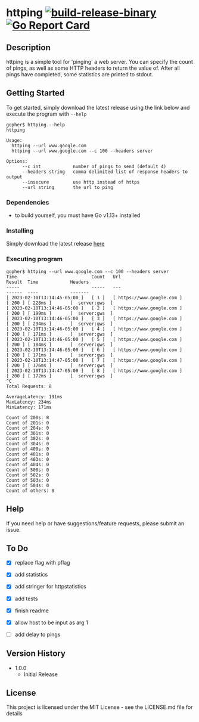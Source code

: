 # httping [![build-release-binary](https://github.com/rnemeth90/httping/actions/workflows/build.yaml/badge.svg)](https://github.com/rnemeth90/httping/actions/workflows/build.yaml) [![Go Report Card](https://goreportcard.com/badge/github.com/rnemeth90/httping/)](https://goreportcard.com/report/github.com/rnemeth90/httping/)
## Description
httping is a simple tool for 'pinging' a web server. You can specify the count of pings, as well as some HTTP headers to return the value of. After all pings have completed, some statistics are printed to stdout.

## Getting Started
To get started, simply download the latest release using the link below and execute the program with `--help`
```
gopher$ httping --help
httping

Usage:
  httping --url www.google.com
  httping --url www.google.com --c 100 --headers server

Options:
      --c int            number of pings to send (default 4)
      --headers string   comma delimited list of response headers to output
      --insecure         use http instead of https
      --url string       the url to ping
```

### Dependencies
* to build yourself, you must have Go v1.13+ installed

### Installing
Simply download the latest release [here](https://github.com/rnemeth90/httping/releases)

### Executing program
```
gopher$ httping --url www.google.com --c 100 --headers server
Time                            Count   Url                             Result  Time            Headers
-----                           -----   ---                             ------  ----            -------
[ 2023-02-10T13:14:45-05:00 ]   [ 1 ]   [ https://www.google.com ]      [ 200 ] [ 228ms ]       [  server:gws  ]
[ 2023-02-10T13:14:46-05:00 ]   [ 2 ]   [ https://www.google.com ]      [ 200 ] [ 199ms ]       [  server:gws  ]
[ 2023-02-10T13:14:46-05:00 ]   [ 3 ]   [ https://www.google.com ]      [ 200 ] [ 234ms ]       [  server:gws  ]
[ 2023-02-10T13:14:46-05:00 ]   [ 4 ]   [ https://www.google.com ]      [ 200 ] [ 171ms ]       [  server:gws  ]
[ 2023-02-10T13:14:46-05:00 ]   [ 5 ]   [ https://www.google.com ]      [ 200 ] [ 184ms ]       [  server:gws  ]
[ 2023-02-10T13:14:46-05:00 ]   [ 6 ]   [ https://www.google.com ]      [ 200 ] [ 171ms ]       [  server:gws  ]
[ 2023-02-10T13:14:47-05:00 ]   [ 7 ]   [ https://www.google.com ]      [ 200 ] [ 176ms ]       [  server:gws  ]
[ 2023-02-10T13:14:47-05:00 ]   [ 8 ]   [ https://www.google.com ]      [ 200 ] [ 172ms ]       [  server:gws  ]
^C
Total Requests: 8

AverageLatency: 191ms
MaxLatency: 234ms
MinLatency: 171ms

Count of 200s: 8
Count of 201s: 0
Count of 204s: 0
Count of 301s: 0
Count of 302s: 0
Count of 304s: 0
Count of 400s: 0
Count of 401s: 0
Count of 403s: 0
Count of 404s: 0
Count of 500s: 0
Count of 502s: 0
Count of 503s: 0
Count of 504s: 0
Count of others: 0
```

## Help
If you need help or have suggestions/feature requests, please submit an issue.

## To Do
- [x] replace flag with pflag
- [x] add statistics
- [x] add stringer for httpstatistics
- [x] add tests
- [x] finish readme
- [x] allow host to be input as arg 1
- [ ] add delay to pings


## Version History
* 1.0.0
    * Initial Release

## License
This project is licensed under the MIT License - see the LICENSE.md file for details
